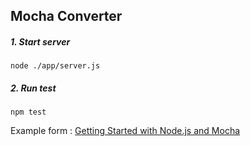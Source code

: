 ## Mocha Converter

##### 1. Start server

```
node ./app/server.js
```

##### 2. Run test

```
npm test
```

Example form : [Getting Started with Node.js and Mocha](https://semaphoreci.com/community/tutorials/getting-started-with-node-js-and-mocha)
